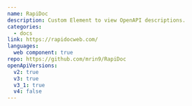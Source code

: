 ```yaml
---
name: RapiDoc
description: Custom Element to view OpenAPI descriptions.
categories:
  - docs
link: https://rapidocweb.com/
languages:
  web component: true
repo: https://github.com/mrin9/RapiDoc
openApiVersions:
  v2: true
  v3: true
  v3_1: true
  v4: false
---
```

